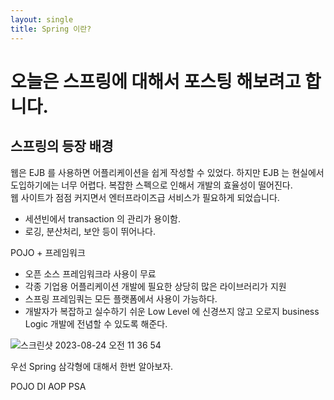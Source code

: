 ```yaml
---
layout: single
title: Spring 이란? 
---
```


# 오늘은 스프링에 대해서 포스팅 해보려고 합니다. 


## 스프링의 등장 배경
웹은 EJB 를 사용하면 어플리케이션을 쉽게 작성할 수 있었다. 
하지만 EJB 는 현실에서 도입하기에는 너무 어렵다. 복잡한 스펙으로 인해서 개발의 효율성이 떨어진다.
<br>
웹 사이트가 점점 커지면서 엔터프라이즈급 서비스가 필요하게 되었습니다. 
- 세션빈에서 transaction 의 관리가 용이함.
- 로깅, 분산처리, 보안 등이 뛰어나다.

POJO + 프레임워크 
- 오픈 소스 프레임워크라 사용이 무료
- 각종 기업용 어플리케이션 개발에 필요한 상당히 많은 라이브러리가 지원
- 스프링 프레임쿼는 모든 플랫폼에서 사용이 가능하다.
- 개발자가 복잡하고 실수하기 쉬운 Low Level 에 신경쓰지 않고 오로지 business Logic 개발에 전념할 수 있도록 해준다.

![스크린샷 2023-08-24 오전 11 36 54](https://github.com/rlaxoehd4234/rlaxoehd4234.github.io/assets/92311926/ecc9ff43-cdb2-47b6-b22a-754726216113)

우선 Spring 삼각형에 대해서 한번 알아보자.

POJO
DI
AOP
PSA


